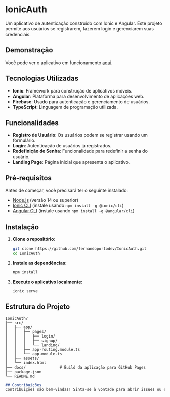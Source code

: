 # IonicAuth

Um aplicativo de autenticação construído com Ionic e Angular. Este projeto permite aos usuários se registrarem, fazerem login e gerenciarem suas credenciais.

## Demonstração

Você pode ver o aplicativo em funcionamento [aqui](https://fernandoportodev.github.io/IonicAuth).

## Tecnologias Utilizadas

- **Ionic**: Framework para construção de aplicativos móveis.
- **Angular**: Plataforma para desenvolvimento de aplicações web.
- **Firebase**: Usado para autenticação e gerenciamento de usuários.
- **TypeScript**: Linguagem de programação utilizada.

## Funcionalidades

- **Registro de Usuário**: Os usuários podem se registrar usando um formulário.
- **Login**: Autenticação de usuários já registrados.
- **Redefinição de Senha**: Funcionalidade para redefinir a senha do usuário.
- **Landing Page**: Página inicial que apresenta o aplicativo.

## Pré-requisitos

Antes de começar, você precisará ter o seguinte instalado:

- [Node.js](https://nodejs.org/) (versão 14 ou superior)
- [Ionic CLI](https://ionicframework.com/docs/intro/installation) (instale usando `npm install -g @ionic/cli`)
- [Angular CLI](https://angular.io/cli) (instale usando `npm install -g @angular/cli`)

## Instalação

1. **Clone o repositório**:
   ```bash
   git clone https://github.com/fernandoportodev/IonicAuth.git
   cd IonicAuth

2. **Instale as dependências:**
   ```
   npm install
3. **Execute o aplicativo localmente:**
   ```
   ionic serve
## Estrutura do Projeto
```
IonicAuth/
├── src/
│   ├── app/
│   │   ├── pages/
│   │   │   ├── login/
│   │   │   ├── signup/
│   │   │   └── landing/
│   │   ├── app-routing.module.ts
│   │   └── app.module.ts
│   ├── assets/
│   └── index.html
├── docs/               # Build da aplicação para GitHub Pages
├── package.json
└── README.md
```
```markdown
## Contribuições
Contribuições são bem-vindas! Sinta-se à vontade para abrir issues ou enviar pull requests.
